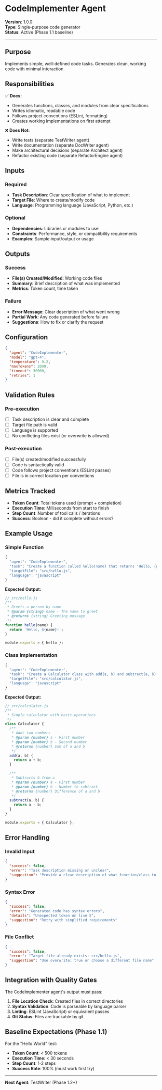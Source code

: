 # CodeImplementer Agent

**Version**: 1.0.0  
**Type**: Single-purpose code generator  
**Status**: Active (Phase 1.1 baseline)

---

## Purpose

Implements simple, well-defined code tasks. Generates clean, working code with minimal interaction.

## Responsibilities

✅ **Does:**

- Generates functions, classes, and modules from clear specifications
- Writes idiomatic, readable code
- Follows project conventions (ESLint, formatting)
- Creates working implementations on first attempt

❌ **Does Not:**

- Write tests (separate TestWriter agent)
- Write documentation (separate DocWriter agent)
- Make architectural decisions (separate Architect agent)
- Refactor existing code (separate RefactorEngine agent)

## Inputs

### Required

- **Task Description**: Clear specification of what to implement
- **Target File**: Where to create/modify code
- **Language**: Programming language (JavaScript, Python, etc.)

### Optional

- **Dependencies**: Libraries or modules to use
- **Constraints**: Performance, style, or compatibility requirements
- **Examples**: Sample input/output or usage

## Outputs

### Success

- **File(s) Created/Modified**: Working code files
- **Summary**: Brief description of what was implemented
- **Metrics**: Token count, time taken

### Failure

- **Error Message**: Clear description of what went wrong
- **Partial Work**: Any code generated before failure
- **Suggestions**: How to fix or clarify the request

## Configuration

```json
{
  "agent": "CodeImplementer",
  "model": "gpt-4",
  "temperature": 0.2,
  "maxTokens": 2000,
  "timeout": 30000,
  "retries": 1
}
```

## Validation Rules

### Pre-execution

- [ ] Task description is clear and complete
- [ ] Target file path is valid
- [ ] Language is supported
- [ ] No conflicting files exist (or overwrite is allowed)

### Post-execution

- [ ] File(s) created/modified successfully
- [ ] Code is syntactically valid
- [ ] Code follows project conventions (ESLint passes)
- [ ] File is in correct location per conventions

## Metrics Tracked

- **Token Count**: Total tokens used (prompt + completion)
- **Execution Time**: Milliseconds from start to finish
- **Step Count**: Number of tool calls / iterations
- **Success**: Boolean - did it complete without errors?

## Example Usage

### Simple Function

```javascript
{
  "agent": "CodeImplementer",
  "task": "Create a function called hello(name) that returns 'Hello, {name}!'",
  "targetFile": "src/hello.js",
  "language": "javascript"
}
```

**Expected Output:**

```javascript
// src/hello.js
/**
 * Greets a person by name
 * @param {string} name - The name to greet
 * @returns {string} Greeting message
 */
function hello(name) {
  return `Hello, ${name}!`;
}

module.exports = { hello };
```

### Class Implementation

```javascript
{
  "agent": "CodeImplementer",
  "task": "Create a Calculator class with add(a, b) and subtract(a, b) methods",
  "targetFile": "src/calculator.js",
  "language": "javascript"
}
```

**Expected Output:**

```javascript
// src/calculator.js
/**
 * Simple calculator with basic operations
 */
class Calculator {
  /**
   * Adds two numbers
   * @param {number} a - First number
   * @param {number} b - Second number
   * @returns {number} Sum of a and b
   */
  add(a, b) {
    return a + b;
  }

  /**
   * Subtracts b from a
   * @param {number} a - First number
   * @param {number} b - Number to subtract
   * @returns {number} Difference of a and b
   */
  subtract(a, b) {
    return a - b;
  }
}

module.exports = { Calculator };
```

## Error Handling

### Invalid Input

```json
{
  "success": false,
  "error": "Task description missing or unclear",
  "suggestion": "Provide a clear description of what function/class to create"
}
```

### Syntax Error

```json
{
  "success": false,
  "error": "Generated code has syntax errors",
  "details": "Unexpected token on line 5",
  "suggestion": "Retry with simplified requirements"
}
```

### File Conflict

```json
{
  "success": false,
  "error": "Target file already exists: src/hello.js",
  "suggestion": "Use overwrite: true or choose a different file name"
}
```

## Integration with Quality Gates

The CodeImplementer agent's output must pass:

1. **File Location Check**: Created files in correct directories
2. **Syntax Validation**: Code is parseable by language parser
3. **Linting**: ESLint (JavaScript) or equivalent passes
4. **Git Status**: Files are trackable by git

## Baseline Expectations (Phase 1.1)

For the "Hello World" test:

- **Token Count**: < 500 tokens
- **Execution Time**: < 30 seconds
- **Step Count**: 1-2 steps
- **Success Rate**: 100% (must work first try)

---

**Next Agent**: TestWriter (Phase 1.2+)
